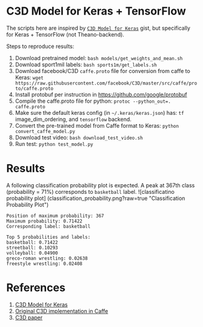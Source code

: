 C3D Model for Keras + TensorFlow
================================

The scripts here are inspired by [`C3D Model for Keras`](https://gist.github.com/albertomontesg/d8b21a179c1e6cca0480ebdf292c34d2) gist, but specifically for Keras + TensorFlow (not Theano-backend).

Steps to reproduce results:

1. Download pretrained model: `bash models/get_weights_and_mean.sh`
2. Download sport1mil labels: `bash sports1m/get_labels.sh`
3. Download facebook/C3D `caffe.proto` file for conversion from caffe to Keras: `wget https://raw.githubusercontent.com/facebook/C3D/master/src/caffe/proto/caffe.proto`
4. Install protobuf per instruction in https://github.com/google/protobuf
5. Compile the caffe.proto file for python: `protoc --python_out=. caffe.proto`
6. Make sure the default keras config (in `~/.keras/keras.json`) has: `tf` image_dim_ordering, and `tensorflow` backend.
7. Convert the pre-trained model from Caffe format to Keras: `python convert_caffe_model.py`
8. Download test video: `bash download_test_video.sh`
9. Run test: `python test_model.py`

Results
=======
A following classification probability plot is expected. A peak at 367th class (probability = 71%) corresponds to `basketball` label.
![classificatino probability plot] (classification_probability.png?raw=true "Classification Probability Plot")
```
Position of maximum probability: 367
Maximum probability: 0.71422
Corresponding label: basketball

Top 5 probabilities and labels:
basketball: 0.71422
streetball: 0.10293
volleyball: 0.04900
greco-roman wrestling: 0.02638
freestyle wrestling: 0.02408
```

References
==========

1. [C3D Model for Keras](https://gist.github.com/albertomontesg/d8b21a179c1e6cca0480ebdf292c34d2)
2. [Original C3D implementation in Caffe](https://github.com/facebook/C3D)
3. [C3D paper](https://arxiv.org/abs/1412.0767)
